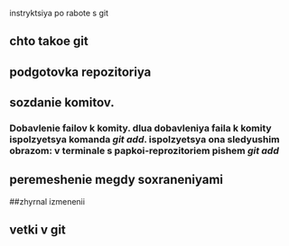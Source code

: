 instryktsiya po rabote s git

## chto takoe git

## podgotovka repozitoriya

## sozdanie komitov. 

### Dobavlenie failov k komity. dlua dobavleniya faila k komity ispolzyetsya komanda *git add*. ispolzyetsya ona sledyushim obrazom: v terminale s papkoi-reprozitoriem pishem *git add <nazvanie faila>*

## peremeshenie megdy soxraneniyami

##zhyrnal izmenenii

## vetki v git

